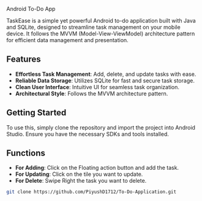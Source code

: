 Android To-Do App

TaskEase is a simple yet powerful Android to-do application built with Java and SQLite, designed to streamline task management on your mobile device. It follows the MVVM (Model-View-ViewModel) architecture pattern for efficient data management and presentation.

## Features

- **Effortless Task Management**: Add, delete, and update tasks with ease.
- **Reliable Data Storage**: Utilizes SQLite for fast and secure task storage.
- **Clean User Interface**: Intuitive UI for seamless task organization.
- **Architectural Style**: Follows the MVVM architecture pattern.

## Getting Started

To use this, simply clone the repository and import the project into Android Studio. Ensure you have the necessary SDKs and tools installed.

## Functions

- **For Adding**: Click on the Floating action button and add the task.
- **For Updating**: Click on the tile you want to update.
- **For Delete**: Swipe Right the task you want to delete.

```bash
git clone https://github.com/PiyushD1712/To-Do-Application.git
